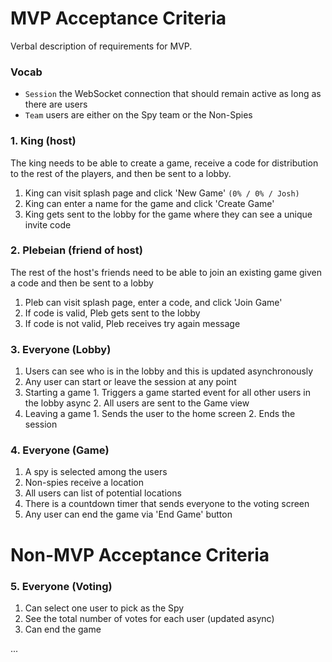 

# MVP Acceptance Criteria

Verbal description of requirements for MVP.

### Vocab

- `Session` the WebSocket connection that should remain active as long as there are users
- `Team` users are either on the Spy team or the Non-Spies

### 1. King (host)

The king needs to be able to create a game, receive a code for distribution to the rest of the players, and then be sent to a lobby.

1. King can visit splash page and click 'New Game'  `(0% / 0% / Josh)`
2. King can enter a name for the game and click 'Create Game'
3. King gets sent to the lobby for the game where they can see a unique invite code

### 2. Plebeian (friend of host)

The rest of the host's friends need to be able to join an existing game given a code and then be sent to a lobby

1. Pleb can visit splash page, enter a code, and click 'Join Game'
2. If code is valid, Pleb gets sent to the lobby
3. If code is not valid, Pleb receives try again message

### 3. Everyone (Lobby)

1. Users can see who is in the lobby and this is updated asynchronously
2. Any user can start or leave the session at any point
  1. Starting a game
    1. Triggers a game started event for all other users in the lobby async
    2. All users are sent to the Game view
  2. Leaving a game
    1. Sends the user to the home screen
    2. Ends the session

### 4. Everyone (Game)

1. A spy is selected among the users
2. Non-spies receive a location
3. All users can list of potential locations
4. There is a countdown timer that sends everyone to the voting screen
5. Any user can end the game via 'End Game' button

# Non-MVP Acceptance Criteria

### 5. Everyone (Voting)

1. Can select one user to pick as the Spy
2. See the total number of votes for each user (updated async)
3. Can end the game

...
